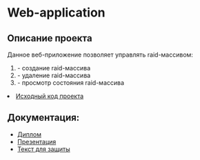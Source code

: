 # Web-application
<p align="center"></p>
<p align="center">
<h2>Описание проекта</h2>
Данное веб-приложение позволяет управлять raid-массивом:
<ol>
<li>- создание raid-массива</li>
<li>- удаление raid-массива</li>
<li>- просмотр состояния raid-массива</li>
</ol>
<li><a href="https://github.com/VictorGrig32/Web-application/tree/main/raid_manager-main">Исходный код проекта</a></li>
<h2>Документация:</h2>
<ul>
<li><a href="https://github.com/VictorGrig32/MyMarks/tree/main/documents/Диаграммы">Диплом</a></li>
<li><a href="https://github.com/VictorGrig32/Evaluator/blob/843e6c3e0c2af266ecc065ed5c93d11a7b10d4b1/documents/Tekhnicheskoe_zadanie_5_komanda.pdf">Презентация</a></li>
<li><a href="https://github.com/VictorGrig32/MyMarks/blob/cfdbd713422b47a7b4548b96efeb2a3c2812d373/documents/Kursovaya_mymarks.pdf">Текст для защиты</a></li>
